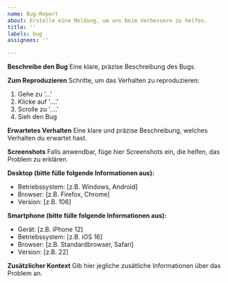 ```yaml
---
name: Bug-Report
about: Erstelle eine Meldung, um uns beim Verbessern zu helfen.
title: ''
labels: bug
assignees: ''

---
```


**Beschreibe den Bug**
Eine klare, präzise Beschreibung des Bugs.

**Zum Reproduzieren**
Schritte, um das Verhalten zu reproduzieren:
1. Gehe zu '...'
2. Klicke auf '....'
3. Scrolle zu '....'
4. Sieh den Bug

**Erwartetes Verhalten**
Eine klare und präzise Beschreibung, welches Verhalten du erwartet hast.

**Screenshots**
Falls anwendbar, füge hier Screenshots ein, die helfen, das Problem zu erklären.

**Desktop (bitte fülle folgende Informationen aus):**
 - Betriebssystem: [z.B. Windows, Android]
 - Browser: [z.B. Firefox, Chrome]
 - Version: [z.B. 106]

**Smartphone (bitte fülle folgende Informationen aus):**
 - Gerät: [z.B. iPhone 12]
 - Betriebssystem: [z.B. iOS 16]
 - Browser: [z.B. Standardbrowser, Safari]
 - Version: [z.B. 22]

**Zusätzlicher Kontext**
Gib hier jegliche zusätliche Informationen über das Problem an.
